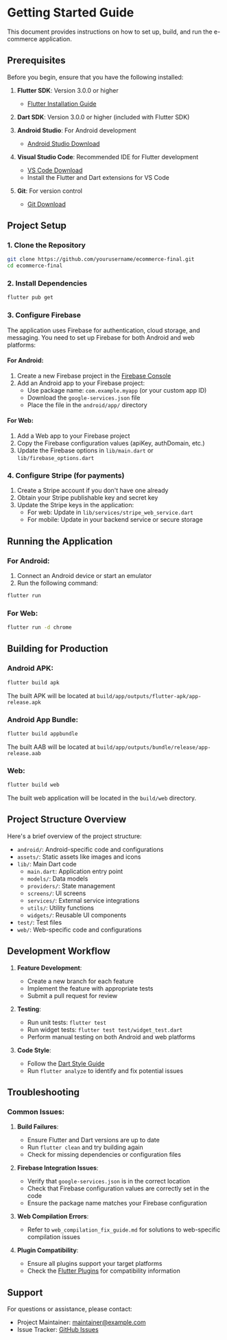 # Getting Started Guide

This document provides instructions on how to set up, build, and run the e-commerce application.

## Prerequisites

Before you begin, ensure that you have the following installed:

1. **Flutter SDK**: Version 3.0.0 or higher
   - [Flutter Installation Guide](https://docs.flutter.dev/get-started/install)

2. **Dart SDK**: Version 3.0.0 or higher (included with Flutter SDK)

3. **Android Studio**: For Android development
   - [Android Studio Download](https://developer.android.com/studio)

4. **Visual Studio Code**: Recommended IDE for Flutter development
   - [VS Code Download](https://code.visualstudio.com/)
   - Install the Flutter and Dart extensions for VS Code

5. **Git**: For version control
   - [Git Download](https://git-scm.com/downloads)

## Project Setup

### 1. Clone the Repository

```bash
git clone https://github.com/yourusername/ecommerce-final.git
cd ecommerce-final
```

### 2. Install Dependencies

```bash
flutter pub get
```

### 3. Configure Firebase

The application uses Firebase for authentication, cloud storage, and messaging. You need to set up Firebase for both Android and web platforms:

#### For Android:

1. Create a new Firebase project in the [Firebase Console](https://console.firebase.google.com/)
2. Add an Android app to your Firebase project:
   - Use package name: `com.example.myapp` (or your custom app ID)
   - Download the `google-services.json` file
   - Place the file in the `android/app/` directory

#### For Web:

1. Add a Web app to your Firebase project
2. Copy the Firebase configuration values (apiKey, authDomain, etc.)
3. Update the Firebase options in `lib/main.dart` or `lib/firebase_options.dart`

### 4. Configure Stripe (for payments)

1. Create a Stripe account if you don't have one already
2. Obtain your Stripe publishable key and secret key
3. Update the Stripe keys in the application:
   - For web: Update in `lib/services/stripe_web_service.dart`
   - For mobile: Update in your backend service or secure storage

## Running the Application

### For Android:

1. Connect an Android device or start an emulator
2. Run the following command:

```bash
flutter run
```

### For Web:

```bash
flutter run -d chrome
```

## Building for Production

### Android APK:

```bash
flutter build apk
```

The built APK will be located at `build/app/outputs/flutter-apk/app-release.apk`

### Android App Bundle:

```bash
flutter build appbundle
```

The built AAB will be located at `build/app/outputs/bundle/release/app-release.aab`

### Web:

```bash
flutter build web
```

The built web application will be located in the `build/web` directory.

## Project Structure Overview

Here's a brief overview of the project structure:

- `android/`: Android-specific code and configurations
- `assets/`: Static assets like images and icons
- `lib/`: Main Dart code
  - `main.dart`: Application entry point
  - `models/`: Data models
  - `providers/`: State management
  - `screens/`: UI screens
  - `services/`: External service integrations
  - `utils/`: Utility functions
  - `widgets/`: Reusable UI components
- `test/`: Test files
- `web/`: Web-specific code and configurations

## Development Workflow

1. **Feature Development**:
   - Create a new branch for each feature
   - Implement the feature with appropriate tests
   - Submit a pull request for review

2. **Testing**:
   - Run unit tests: `flutter test`
   - Run widget tests: `flutter test test/widget_test.dart`
   - Perform manual testing on both Android and web platforms

3. **Code Style**:
   - Follow the [Dart Style Guide](https://dart.dev/guides/language/effective-dart/style)
   - Run `flutter analyze` to identify and fix potential issues

## Troubleshooting

### Common Issues:

1. **Build Failures**:
   - Ensure Flutter and Dart versions are up to date
   - Run `flutter clean` and try building again
   - Check for missing dependencies or configuration files

2. **Firebase Integration Issues**:
   - Verify that `google-services.json` is in the correct location
   - Check that Firebase configuration values are correctly set in the code
   - Ensure the package name matches your Firebase configuration

3. **Web Compilation Errors**:
   - Refer to `web_compilation_fix_guide.md` for solutions to web-specific compilation issues

4. **Plugin Compatibility**:
   - Ensure all plugins support your target platforms
   - Check the [Flutter Plugins](https://pub.dev/flutter/packages) for compatibility information

## Support

For questions or assistance, please contact:

- Project Maintainer: [maintainer@example.com](mailto:maintainer@example.com)
- Issue Tracker: [GitHub Issues](https://github.com/yourusername/ecommerce-final/issues)
